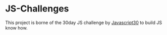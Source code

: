 # JS-Challenges

This project is borne of the 30day JS challenge by [Javascript30](https://javascript30.com/) to build JS know how.
